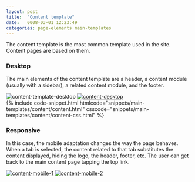 ```yaml
---
layout: post
title:  "Content template"
date:   0008-03-01 12:23:49
categories: page-elements main-templates
---
```


The content template is the most common template used in the site. Content pages are based on them.

### Desktop

The main elements of the content template are a header, a content module (usually with a sidebar),
a related content module, and the footer.


<div class="gallery">
  <img src="/gfw-style-guides/images/posts/main-templates/content-template/03-01-content-template-desktop.png" alt="content-template-desktop">
  <a href="/gfw-style-guides/images/posts/main-templates/content-template/03-02-content-desktop-full.jpg">
    <img src="/gfw-style-guides/images/posts/main-templates/content-template/03-02-content-desktop.png" alt="content-desktop">
  </a>
</div>

<div id="code-snippet-box1" class="code-snippet-box">
  {% include code-snippet.html htmlcode="snippets/main-templates/content/content.html" csscode="snippets/main-templates/content/content-css.html" %}
</div>

### Responsive

In this case, the mobile adaptation changes the way the page behaves. When a tab is selected, the content
related to that tab substitutes the content displayed, hiding the logo, the header, footer, etc. The user can
get back to the main content page tapping the top link.


<div class="gallery">
  <a href="/gfw-style-guides/images/posts/main-templates/content-template/03-03-content-mobile-1-full.jpg">
    <img src="/gfw-style-guides/images/posts/main-templates/content-template/03-03-content-mobile-1.png" alt="content-mobile-1">
  </a>
  <a href="/gfw-style-guides/images/posts/main-templates/content-template/03-04-content-mobile-2-full.jpg">
    <img src="/gfw-style-guides/images/posts/main-templates/content-template/03-04-content-mobile-2.png" alt="content-mobile-2">
  </a>
</div>
